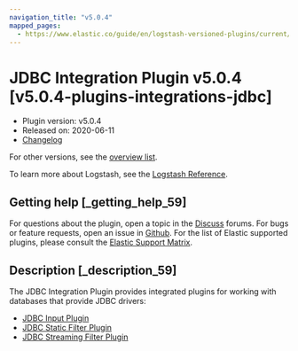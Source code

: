 ```yaml
---
navigation_title: "v5.0.4"
mapped_pages:
  - https://www.elastic.co/guide/en/logstash-versioned-plugins/current/v5.0.4-plugins-integrations-jdbc.html
---
```


# JDBC Integration Plugin v5.0.4 [v5.0.4-plugins-integrations-jdbc]

* Plugin version: v5.0.4
* Released on: 2020-06-11
* [Changelog](https://github.com/logstash-plugins/logstash-integration-jdbc/blob/v5.0.4/CHANGELOG.md)

For other versions, see the [overview list](integration-jdbc-index.md).

To learn more about Logstash, see the [Logstash Reference](https://www.elastic.co/guide/en/logstash/current/index.html).

## Getting help [_getting_help_59]

For questions about the plugin, open a topic in the [Discuss](http://discuss.elastic.co) forums. For bugs or feature requests, open an issue in [Github](https://github.com/logstash-plugins/logstash-integration-jdbc). For the list of Elastic supported plugins, please consult the [Elastic Support Matrix](https://www.elastic.co/support/matrix#matrix_logstash_plugins).

## Description [_description_59]

The JDBC Integration Plugin provides integrated plugins for working with databases that provide JDBC drivers:

* [JDBC Input Plugin](https://www.elastic.co/guide/en/logstash/current/plugins-inputs-jdbc.html)
* [JDBC Static Filter Plugin](https://www.elastic.co/guide/en/logstash/current/plugins-filters-jdbc_static.html)
* [JDBC Streaming Filter Plugin](https://www.elastic.co/guide/en/logstash/current/plugins-filters-jdbc_streaming.html)
